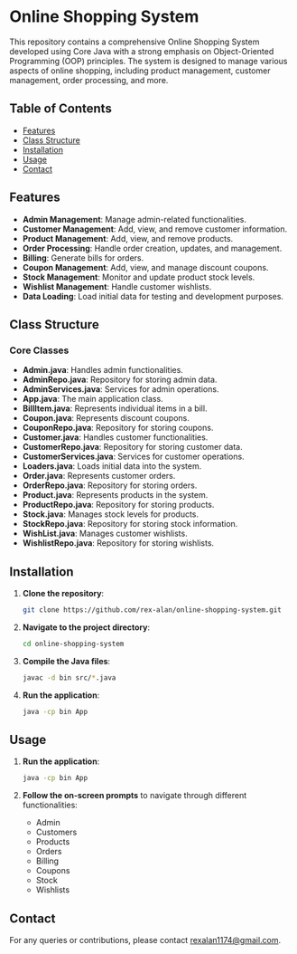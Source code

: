 # Online Shopping System

This repository contains a comprehensive Online Shopping System developed using Core Java with a strong emphasis on Object-Oriented Programming (OOP) principles. The system is designed to manage various aspects of online shopping, including product management, customer management, order processing, and more.

## Table of Contents

- [Features](#features)
- [Class Structure](#class-structure)
- [Installation](#installation)
- [Usage](#usage)
- [Contact](#contact)

## Features

- **Admin Management**: Manage admin-related functionalities.
- **Customer Management**: Add, view, and remove customer information.
- **Product Management**: Add, view, and remove products.
- **Order Processing**: Handle order creation, updates, and management.
- **Billing**: Generate bills for orders.
- **Coupon Management**: Add, view, and manage discount coupons.
- **Stock Management**: Monitor and update product stock levels.
- **Wishlist Management**: Handle customer wishlists.
- **Data Loading**: Load initial data for testing and development purposes.

## Class Structure

### Core Classes

- **Admin.java**: Handles admin functionalities.
- **AdminRepo.java**: Repository for storing admin data.
- **AdminServices.java**: Services for admin operations.
- **App.java**: The main application class.
- **BillItem.java**: Represents individual items in a bill.
- **Coupon.java**: Represents discount coupons.
- **CouponRepo.java**: Repository for storing coupons.
- **Customer.java**: Handles customer functionalities.
- **CustomerRepo.java**: Repository for storing customer data.
- **CustomerServices.java**: Services for customer operations.
- **Loaders.java**: Loads initial data into the system.
- **Order.java**: Represents customer orders.
- **OrderRepo.java**: Repository for storing orders.
- **Product.java**: Represents products in the system.
- **ProductRepo.java**: Repository for storing products.
- **Stock.java**: Manages stock levels for products.
- **StockRepo.java**: Repository for storing stock information.
- **WishList.java**: Manages customer wishlists.
- **WishlistRepo.java**: Repository for storing wishlists.

## Installation

1. **Clone the repository**:
    ```bash
    git clone https://github.com/rex-alan/online-shopping-system.git
    ```

2. **Navigate to the project directory**:
    ```bash
    cd online-shopping-system
    ```

3. **Compile the Java files**:
    ```bash
    javac -d bin src/*.java
    ```

4. **Run the application**:
    ```bash
    java -cp bin App
    ```

## Usage

1. **Run the application**:
    ```bash
    java -cp bin App
    ```

2. **Follow the on-screen prompts** to navigate through different functionalities:
    - Admin
    - Customers
    - Products
    - Orders
    - Billing
    - Coupons
    - Stock
    - Wishlists

## Contact

For any queries or contributions, please contact rexalan1174@gmail.com.
